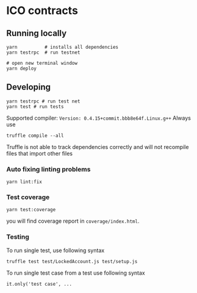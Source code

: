 # ICO contracts

## Running locally
```
yarn          # installs all dependencies
yarn testrpc  # run testnet

# open new terminal window
yarn deploy
```

## Developing
```
yarn testrpc # run test net
yarn test # run tests
```
Supported compiler: `Version: 0.4.15+commit.bbb8e64f.Linux.g++`
Always use
```
truffle compile --all
```
Truffle is not able to track dependencies correctly and will not recompile files that import other files

### Auto fixing linting problems
```
yarn lint:fix
```

### Test coverage
```
yarn test:coverage
```

you will find coverage report in `coverage/index.html`.

### Testing
To run single test, use following syntax
```
truffle test test/LockedAccount.js test/setup.js
```

To run single test case from a test use following syntax
```
it.only('test case', ...
```
